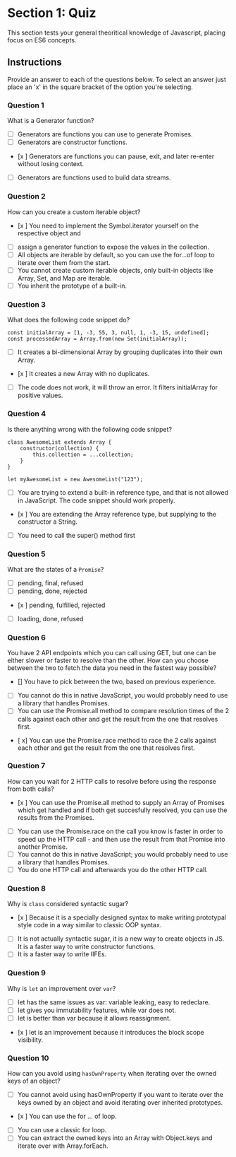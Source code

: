 # Section 1: Quiz

This section tests your general theoritical knowledge of Javascript, placing focus on ES6 concepts.

## Instructions

Provide an answer to each of the questions below. To select an answer just place an 'x' in the square bracket of the option you're selecting.

### Question 1

What is a Generator function?

- [ ] Generators are functions you can use to generate Promises.
- [ ] Generators are constructor functions.
- [x ] Generators are functions you can pause, exit, and later re-enter without losing context.
- [ ] Generators are functions used to build data streams.

### Question 2

How can you create a custom iterable object?

- [x ] You need to implement the Symbol.iterator yourself on the respective object and
- [ ] assign a generator function to expose the values in the collection.
- [ ] All objects are iterable by default, so you can use the for...of loop to iterate over them from the start.
- [ ] You cannot create custom iterable objects, only built-in objects like Array, Set, and Map are iterable.
- [ ] You inherit the prototype of a built-in.

### Question 3

What does the following code snippet do?

```
const initialArray = [1, -3, 55, 3, null, 1, -3, 15, undefined];
const processedArray = Array.from(new Set(initialArray));

```

- [ ] It creates a bi-dimensional Array by grouping duplicates into their own Array.
- [x ] It creates a new Array with no duplicates.
- [ ] The code does not work, it will throw an error. It filters initialArray for positive values.

### Question 4

Is there anything wrong with the following code snippet?

```
class AwesomeList extends Array {
    constructor(collection) {
        this.collection = ...collection;
    }
}

let myAwesomeList = new AwesomeList("123");
```

- [ ] You are trying to extend a built-in reference type, and that is not allowed in JavaScript. The code snippet should work properly.
- [x ] You are extending the Array reference type, but supplying to the constructor a String.
- [ ] You need to call the super() method first

### Question 5

What are the states of a `Promise`?

- [ ] pending, final, refused
- [ ] pending, done, rejected
- [x ] pending, fulfilled, rejected
- [ ] loading, done, refused

### Question 6

You have 2 API endpoints which you can call using GET, but one can be either slower or faster to resolve than the other. How can you choose between the two to fetch the data you need in the fastest way possible?

- [] You have to pick between the two, based on previous experience.
- [ ] You cannot do this in native JavaScript, you would probably need to use a library that handles Promises.
- [ ] You can use the Promise.all method to compare resolution times of the 2 calls against each other and get the result from the one that resolves first.
- [ x] You can use the Promise.race method to race the 2 calls against each other and get the result from the one that resolves first.

### Question 7

How can you wait for 2 HTTP calls to resolve before using the response from both calls?

- [x ] You can use the Promise.all method to supply an Array of Promises which get handled and if both get succesfully resolved, you can use the results from the Promises.
- [ ] You can use the Promise.race on the call you know is faster in order to speed up the HTTP call - and then use the result from that Promise into another Promise.
- [ ] You cannot do this in native JavaScript; you would probably need to use a library that handles Promises.
- [ ] You do one HTTP call and afterwards you do the other HTTP call.

### Question 8

Why is `class` considered syntactic sugar?

- [x ] Because it is a specially designed syntax to make writing prototypal style code in a way similar to classic OOP syntax.
- [ ] It is not actually syntactic sugar, it is a new way to create objects in JS. It is a faster way to write constructor functions.
- [ ] It is a faster way to write IIFEs.

### Question 9

Why is `let` an improvement over `var`?

- [ ] let has the same issues as var: variable leaking, easy to redeclare.
- [ ] let gives you immutability features, while var does not.
- [ ] let is better than var because it allows reassignment.
- [x ] let is an improvement because it introduces the block scope visibility.

### Question 10

How can you avoid using `hasOwnProperty` when iterating over the owned keys of an object?

- [ ] You cannot avoid using hasOwnProperty if you want to iterate over the keys owned by an object and avoid iterating over inherited prototypes.
- [x ] You can use the for ... of loop.
- [ ] You can use a classic for loop.
- [ ] You can extract the owned keys into an Array with Object.keys and iterate over with Array.forEach.
